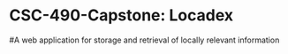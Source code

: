 
# CSC-490-Capstone: Locadex
#A web application for storage and retrieval of locally relevant information


